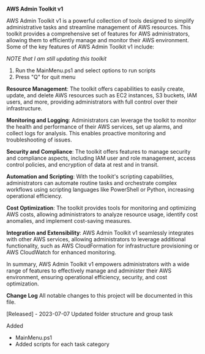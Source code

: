 **AWS Admin Toolkit v1**

AWS Admin Toolkit v1 is a powerful collection of tools designed to simplify administrative tasks and streamline management of AWS resources. This toolkit provides a comprehensive set of features for AWS administrators, allowing them to efficiently manage and monitor their AWS environment. Some of the key features of AWS Admin Toolkit v1 include:

_NOTE that I am still updating this toolkit_

1. Run the MainMenu.ps1 and select options to run scripts
2. Press "Q" for quit menu

**Resource Management**: The toolkit offers capabilities to easily create, update, and delete AWS resources such as EC2 instances, S3 buckets, IAM users, and more, providing administrators with full control over their infrastructure.

**Monitoring and Logging**: Administrators can leverage the toolkit to monitor the health and performance of their AWS services, set up alarms, and collect logs for analysis. This enables proactive monitoring and troubleshooting of issues.

**Security and Compliance**: The toolkit offers features to manage security and compliance aspects, including IAM user and role management, access control policies, and encryption of data at rest and in transit.

**Automation and Scripting**: With the toolkit's scripting capabilities, administrators can automate routine tasks and orchestrate complex workflows using scripting languages like PowerShell or Python, increasing operational efficiency.

**Cost Optimization**: The toolkit provides tools for monitoring and optimizing AWS costs, allowing administrators to analyze resource usage, identify cost anomalies, and implement cost-saving measures.

**Integration and Extensibility**: AWS Admin Toolkit v1 seamlessly integrates with other AWS services, allowing administrators to leverage additional functionality, such as AWS CloudFormation for infrastructure provisioning or AWS CloudWatch for enhanced monitoring.


In summary, AWS Admin Toolkit v1 empowers administrators with a wide range of features to effectively manage and administer their AWS environment, ensuring operational efficiency, security, and cost optimization.


**Change Log**
All notable changes to this project will be documented in this file.

[Released] - 2023-07-07
Updated folder structure and group task

Added
- MainMenu.ps1
- Added scripts for each task category
